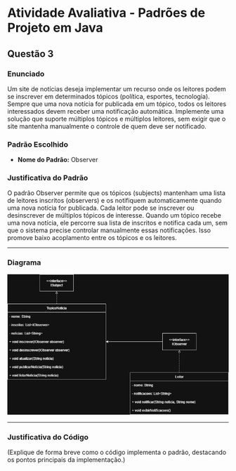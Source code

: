 # Atividade Avaliativa - Padrões de Projeto em Java

## Questão 3

### Enunciado
Um site de notícias deseja implementar um recurso onde os leitores podem se inscrever em determinados tópicos (política, esportes, tecnologia).
Sempre que uma nova notícia for publicada em um tópico, todos os leitores interessados devem receber uma notificação automática.
Implemente uma solução que suporte múltiplos tópicos e múltiplos leitores, sem exigir que o site mantenha manualmente o controle de quem deve ser notificado.

### Padrão Escolhido
- **Nome do Padrão:** Observer 

### Justificativa do Padrão
O padrão Observer permite que os tópicos (subjects) mantenham uma lista de leitores inscritos (observers) e os notifiquem automaticamente quando uma nova notícia for publicada. Cada leitor pode se inscrever ou desinscrever de múltiplos tópicos de interesse. Quando um tópico recebe uma nova notícia, ele percorre sua lista de inscritos e notifica cada um, sem que o sistema precise controlar manualmente essas notificações. Isso promove baixo acoplamento entre os tópicos e os leitores.

---

### Diagrama
![Diagrama Questao1](https://github.com/JoaoPauloClass/AtividadeAvaliativaPadroesDeProjeto/blob/main/Questao%203/img/Observer%20questao%203.png)

---

### Justificativa do Código
(Explique de forma breve como o código implementa o padrão, destacando os pontos principais da implementação.)
